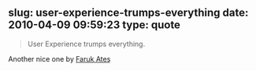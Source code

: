 slug: user-experience-trumps-everything
date: 2010-04-09 09:59:23
type: quote
---

> User Experience trumps everything.

Another nice one by [Faruk Ateş](http://farukat.es/journal/2010/04/424-screw-the-web)
